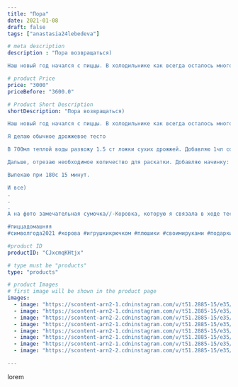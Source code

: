 ```yaml
---
title: "Пора"
date: 2021-01-08
draft: false
tags: ["anastasia24lebedeva"]

# meta description
description : "Пора возвращаться)

Наш новый год начался с пиццы. В холодильнике как всегда осталось много интересного после праздников, а значит самый простой вариант все это"

# product Price
price: "3000"
priceBefore: "3600.0"

# Product Short Description
shortDescription: "Пора возвращаться)

Наш новый год начался с пиццы. В холодильнике как всегда осталось много интересного после праздников, а значит самый простой вариант все это съесть //- Пицца. 

Я делаю обычное дрожжевое тесто 

В 700мл теплой воды развожу 1.5 ст ложки сухих дрожжей. Добавляю 1чл соли и 2 чл сахара. Замешиваю, оставляю до появления пенной шапочки. Добавляю муки, чтобы по консистенции получилось похоже на густую сметану. Даю постоять минут 10//-20. Добавляю 2 ст л растительного масла и замешиваю тесто, добавляя нужное количество муки. 

Дальше, отрезаю необходимое количество для раскатки. Добавляю начинку: т. пасту, колбасу, шампиньоны, помидоры, перец, лук и много сыра. 

Выпекаю при 180с 15 минут. 

И все)
.
.
. 
А на фото замечательная сумочка//-Коровка, которую я связала в ходе тестирования МК от @zefir_ka_toys очень подробный и простой МК, есть фото процесса. Спасибо за доверие💜

#пиццадомашняя
#символгода2021 #корова #игрушкикрючком #плюшики #своимируками #подарки #ручнаяработа #длядетей #едимвкусно"

#product ID
productID: "CJxcmqKHtjx"

# type must be "products"
type: "products"

# product Images
# first image will be shown in the product page
images:
  - image: "https://scontent-arn2-1.cdninstagram.com/v/t51.2885-15/e35/135839344_446125193215312_8307347933067755818_n.jpg?_nc_ht=scontent-arn2-1.cdninstagram.com&_nc_cat=104&_nc_ohc=Wj966Kz1g6QAX9pNgHu&se=7&tp=1&oh=d79ca3af8a4c8c28d5145e1d7c0695d1&oe=605F14B8&ig_cache_key=MjQ4MTg5MDY2ODA3NzQ1NDk2Mg%3D%3D.2"
  - image: "https://scontent-arn2-1.cdninstagram.com/v/t51.2885-15/e35/136814195_876388079804278_3657809287559663043_n.jpg?_nc_ht=scontent-arn2-1.cdninstagram.com&_nc_cat=110&_nc_ohc=t73m5ISafOMAX93gc03&se=7&tp=1&oh=b3391b95392924a2beb33ab81529af29&oe=605E4ACC&ig_cache_key=MjQ4MTg5MDY2Nzk2ODQ5MDM3Ng%3D%3D.2"
  - image: "https://scontent-arn2-2.cdninstagram.com/v/t51.2885-15/e35/135808329_222323246046296_7804942698685011892_n.jpg?_nc_ht=scontent-arn2-2.cdninstagram.com&_nc_cat=108&_nc_ohc=zR0tOHzVecMAX-QH15o&se=7&tp=1&oh=8c32666a239df3bf030f2520028584e4&oe=605F3FEB&ig_cache_key=MjQ4MTg5MDY2ODA5NDMzMTQ0NQ%3D%3D.2"
  - image: "https://scontent-arn2-1.cdninstagram.com/v/t51.2885-15/e35/135790972_848144755981029_3030417637524890124_n.jpg?_nc_ht=scontent-arn2-1.cdninstagram.com&_nc_cat=109&_nc_ohc=PYRnVQ3n0xwAX9aWrf9&se=7&tp=1&oh=1634f57e7a55be5089b3aa41e0c3dce4&oe=60605D93&ig_cache_key=MjQ4MTg5MDY2ODAxODc3MzI1NQ%3D%3D.2"
  - image: "https://scontent-arn2-1.cdninstagram.com/v/t51.2885-15/e35/136097773_246169900235606_6124127707823172753_n.jpg?_nc_ht=scontent-arn2-1.cdninstagram.com&_nc_cat=102&_nc_ohc=49m04n7bFPAAX8ALKa7&se=7&tp=1&oh=2d9b756a4eecb504db23e80d1225747f&oe=605F238C&ig_cache_key=MjQ4MTg5MDY2ODA5NDIxNTU3OA%3D%3D.2"
  - image: "https://scontent-arn2-1.cdninstagram.com/v/t51.2885-15/e35/136735868_1411399119251843_7207779539326444809_n.jpg?_nc_ht=scontent-arn2-1.cdninstagram.com&_nc_cat=111&_nc_ohc=3jfvNa-zw2kAX-qk6Vu&se=7&tp=1&oh=f96bbcdc7a26acc14ff34b1d1c6cbc0a&oe=6060F972&ig_cache_key=MjQ4MTg5MDY2ODAwMTkxMDUxOQ%3D%3D.2"
  - image: "https://scontent-arn2-1.cdninstagram.com/v/t51.2885-15/e35/136683759_892118404668316_4572292405537345077_n.jpg?_nc_ht=scontent-arn2-1.cdninstagram.com&_nc_cat=104&_nc_ohc=7foA2ejbmbsAX9Y0rTD&se=7&tp=1&oh=502e8f73811616a9fc7b9bc0deec6dfd&oe=606145D2&ig_cache_key=MjQ4MTg5MDY2ODAwMTk4OTk3OQ%3D%3D.2"
  - image: "https://scontent-arn2-2.cdninstagram.com/v/t51.2885-15/e35/136057256_996447470762897_4106421161239274774_n.jpg?_nc_ht=scontent-arn2-2.cdninstagram.com&_nc_cat=105&_nc_ohc=OnHo0wilWCQAX-iEJPw&se=7&tp=1&oh=a6541de9f4ce8e6bd643f3b800da7ffe&oe=60613EB3&ig_cache_key=MjQ4MTg5MDY2Nzk5MzU4NDY3OA%3D%3D.2"

---
```

lorem
